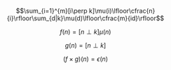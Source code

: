 $$\sum_{i=1}^{m}[i\perp k]\mu(i)\lfloor\cfrac{n}{i}\rfloor\sum_{d|k}\mu(d)\lfloor\cfrac{m}{id}\rfloor$$

$$f(n)=[n\perp k]\mu(n)$$

$$g(n)=[n\perp k]$$

$$(f\times g)(n)=\epsilon(n)$$
